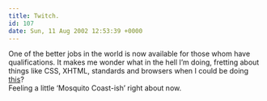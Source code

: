 ```yaml
---
title: Twitch.
id: 107
date: Sun, 11 Aug 2002 12:53:39 +0000
---
```


One of the better jobs in the world is now available for those whom have qualifications. It makes me wonder what in the hell I’m doing, fretting about things like <span class="caps">CSS</span>, <span class="caps">XHTML</span>, standards and browsers when I could be doing [this](http://www.blizzard.com/jobopp/gamemaster.shtml)?  
 Feeling a little ‘Mosquito Coast-ish’ right about now.


